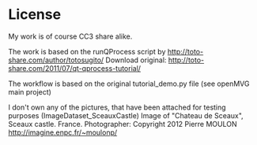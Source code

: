 # License
My work is of course CC3 share alike.

The work is based on the runQProcess script by http://toto-share.com/author/totosugito/
Download original: http://toto-share.com/2011/07/qt-qprocess-tutorial/

The workflow is based on the original tutorial_demo.py file (see openMVG main project)

I don't own any of the pictures, that have been attached for testing purposes (ImageDataset_SceauxCastle) 
Image of "Chateau de Sceaux", Sceaux castle. France.
Photographer: Copyright 2012 Pierre MOULON http://imagine.enpc.fr/~moulonp/
